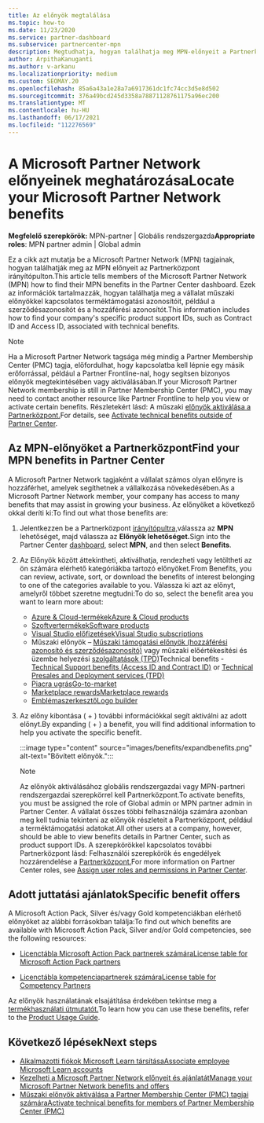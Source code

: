 ```yaml
---
title: Az előnyök megtalálása
ms.topic: how-to
ms.date: 11/23/2020
ms.service: partner-dashboard
ms.subservice: partnercenter-mpn
description: Megtudhatja, hogyan találhatja meg MPN-előnyeit a Partnerközpont irányítópultján. A műszaki előnyök hozzáférési azonosítójának és szerződésazonosítójának megkeresére vonatkozó információkat tartalmaz.
author: ArpithaKanuganti
ms.author: v-arkanu
ms.localizationpriority: medium
ms.custom: SEOMAY.20
ms.openlocfilehash: 85a6a43a1e28a7a6917361dc1fc74cc3d5e8d502
ms.sourcegitcommit: 376a49bcd245d3358a78871128761175a96ec200
ms.translationtype: MT
ms.contentlocale: hu-HU
ms.lasthandoff: 06/17/2021
ms.locfileid: "112276569"
---
```

# <a name="locate-your-microsoft-partner-network-benefits"></a><span data-ttu-id="a5481-104">A Microsoft Partner Network előnyeinek meghatározása</span><span class="sxs-lookup"><span data-stu-id="a5481-104">Locate your Microsoft Partner Network benefits</span></span> 

<span data-ttu-id="a5481-105">**Megfelelő szerepkörök:** MPN-partner | Globális rendszergazda</span><span class="sxs-lookup"><span data-stu-id="a5481-105">**Appropriate roles**: MPN partner admin | Global admin</span></span>

<span data-ttu-id="a5481-106">Ez a cikk azt mutatja be a Microsoft Partner Network (MPN) tagjainak, hogyan találhatják meg az MPN előnyeit az Partnerközpont irányítópulton.</span><span class="sxs-lookup"><span data-stu-id="a5481-106">This article tells members of the Microsoft Partner Network (MPN) how to find their MPN benefits in the Partner Center dashboard.</span></span> <span data-ttu-id="a5481-107">Ezek az információk tartalmazzák, hogyan találhatja meg a vállalat műszaki előnyökkel kapcsolatos terméktámogatási azonosítóit, például a szerződésazonosítót és a hozzáférési azonosítót.</span><span class="sxs-lookup"><span data-stu-id="a5481-107">This information includes how to find your company's specific product support IDs, such as Contract ID and Access ID, associated with technical benefits.</span></span>

>[!NOTE]
> <span data-ttu-id="a5481-108">Ha a Microsoft Partner Network tagsága még mindig a Partner Membership Center (PMC) tagja, előfordulhat, hogy kapcsolatba kell lépnie egy másik erőforrással, például a Partner Frontline-nal, hogy segítsen bizonyos előnyök megtekintésében vagy aktiválásában.</span><span class="sxs-lookup"><span data-stu-id="a5481-108">If your Microsoft Partner Network membership is still in Partner Membership Center (PMC), you may need to contact another resource like Partner Frontline to help you view or activate certain benefits.</span></span> <span data-ttu-id="a5481-109">Részletekért lásd: A műszaki [előnyök aktiválása a Partnerközpont.](partner-membership-center-tech-benefits-activate.md)</span><span class="sxs-lookup"><span data-stu-id="a5481-109">For details, see [Activate technical benefits outside of Partner Center](partner-membership-center-tech-benefits-activate.md).</span></span>

## <a name="find-your-mpn-benefits-in-partner-center"></a><span data-ttu-id="a5481-110">Az MPN-előnyöket a Partnerközpont</span><span class="sxs-lookup"><span data-stu-id="a5481-110">Find your MPN benefits in Partner Center</span></span>

<span data-ttu-id="a5481-111">A Microsoft Partner Network tagjaként a vállalat számos olyan előnyre is hozzáférhet, amelyek segíthetnek a vállalkozása növekedésében.</span><span class="sxs-lookup"><span data-stu-id="a5481-111">As a Microsoft Partner Network member, your company has access to many benefits that may assist in growing your business.</span></span> <span data-ttu-id="a5481-112">Az előnyöket a következő okkal deríti ki:</span><span class="sxs-lookup"><span data-stu-id="a5481-112">To find out what those benefits are:</span></span>

1. <span data-ttu-id="a5481-113">Jelentkezzen be a Partnerközpont [irányítópultra,](https://partner.microsoft.com/dashboard/home)válassza az **MPN** lehetőséget, majd válassza az **Előnyök lehetőséget.**</span><span class="sxs-lookup"><span data-stu-id="a5481-113">Sign into the Partner Center [dashboard](https://partner.microsoft.com/dashboard/home), select **MPN**, and then select **Benefits**.</span></span>

2. <span data-ttu-id="a5481-114">Az Előnyök között áttekintheti, aktiválhatja, rendezheti vagy letöltheti az ön számára elérhető kategóriákba tartozó előnyöket.</span><span class="sxs-lookup"><span data-stu-id="a5481-114">From Benefits, you can review, activate, sort, or download the benefits of interest belonging to one of the categories available to you.</span></span> <span data-ttu-id="a5481-115">Válassza ki azt az előnyt, amelyről többet szeretne megtudni:</span><span class="sxs-lookup"><span data-stu-id="a5481-115">To do so, select the benefit area you want to learn more about:</span></span>

   - [<span data-ttu-id="a5481-116">Azure & Cloud-termékek</span><span class="sxs-lookup"><span data-stu-id="a5481-116">Azure & Cloud products</span></span>](mpn-benefits-azure-cloud.md)
   - [<span data-ttu-id="a5481-117">Szoftvertermékek</span><span class="sxs-lookup"><span data-stu-id="a5481-117">Software products</span></span>](mpn-benefits-software.md)
   - [<span data-ttu-id="a5481-118">Visual Studio előfizetések</span><span class="sxs-lookup"><span data-stu-id="a5481-118">Visual Studio subscriptions</span></span>](mpn-benefits-visual-studio.md)
   - <span data-ttu-id="a5481-119">Műszaki előnyök – [Műszaki támogatási előnyök (hozzáférési azonosító és szerződésazonosító)](mpn-benefits-technical-support.md) vagy műszaki előértékesítési és üzembe helyezési [szolgáltatások (TPD)](technical-benefits.md)</span><span class="sxs-lookup"><span data-stu-id="a5481-119">Technical benefits - [Technical Support benefits (Access ID and Contract ID)](mpn-benefits-technical-support.md) or [Technical Presales and Deployment services (TPD)](technical-benefits.md)</span></span>
   - [<span data-ttu-id="a5481-120">Piacra ugrás</span><span class="sxs-lookup"><span data-stu-id="a5481-120">Go-to-market</span></span>](mpn-learn-about-go-to-market-benefits.md)
   - [<span data-ttu-id="a5481-121">Marketplace rewards</span><span class="sxs-lookup"><span data-stu-id="a5481-121">Marketplace rewards</span></span>](marketplace-rewards.md)
   - [<span data-ttu-id="a5481-122">Emblémaszerkesztő</span><span class="sxs-lookup"><span data-stu-id="a5481-122">Logo builder</span></span>](mpn-logo-builder.md)

3. <span data-ttu-id="a5481-123">Az előny kibontása ( + ) további információkkal segít aktiválni az adott előnyt.</span><span class="sxs-lookup"><span data-stu-id="a5481-123">By expanding ( + ) a benefit, you will find additional information to help you activate the specific benefit.</span></span>

   :::image type="content" source="images/benefits/expandbenefits.png" alt-text="Bővített előnyök.":::

   > [!NOTE]
   > <span data-ttu-id="a5481-125">Az előnyök aktiválásához globális rendszergazdai vagy MPN-partneri rendszergazdai szerepkörrel kell Partnerközpont.</span><span class="sxs-lookup"><span data-stu-id="a5481-125">To activate benefits, you must be assigned the role of Global admin or MPN partner admin in Partner Center.</span></span> <span data-ttu-id="a5481-126">A vállalat összes többi felhasználója számára azonban meg kell tudnia tekinteni az előnyök részleteit a Partnerközpont, például a terméktámogatási adatokat.</span><span class="sxs-lookup"><span data-stu-id="a5481-126">All other users at a company, however, should be able to view benefits details in Partner Center, such as product support IDs.</span></span> <span data-ttu-id="a5481-127">A szerepkörökkel kapcsolatos további Partnerközpont lásd: Felhasználói szerepkörök és engedélyek hozzárendelése a [Partnerközpont.](permissions-overview.md)</span><span class="sxs-lookup"><span data-stu-id="a5481-127">For more information on Partner Center roles, see [Assign user roles and permissions in Partner Center](permissions-overview.md).</span></span>

## <a name="specific-benefit-offers"></a><span data-ttu-id="a5481-128">Adott juttatási ajánlatok</span><span class="sxs-lookup"><span data-stu-id="a5481-128">Specific benefit offers</span></span>

<span data-ttu-id="a5481-129">A Microsoft Action Pack, Silver és/vagy Gold kompetenciákban elérhető előnyöket az alábbi forrásokban találja:</span><span class="sxs-lookup"><span data-stu-id="a5481-129">To find out which benefits are available with Microsoft Action Pack, Silver and/or Gold competencies, see the following resources:</span></span>

- [<span data-ttu-id="a5481-130">Licenctábla Microsoft Action Pack partnerek számára</span><span class="sxs-lookup"><span data-stu-id="a5481-130">License table for Microsoft Action Pack partners</span></span>](https://assetsprod.microsoft.com/en-us/microsoft-action-pack-license-table.pdf)

- [<span data-ttu-id="a5481-131">Licenctábla kompetenciapartnerek számára</span><span class="sxs-lookup"><span data-stu-id="a5481-131">License table for Competency Partners</span></span>](https://assetsprod.microsoft.com/mpn-maps-software-iur-competency-license-table.docx)

<span data-ttu-id="a5481-132">Az előnyök használatának elsajátítása érdekében tekintse meg a [termékhasználati útmutatót.](https://assets.microsoft.com/MPN-MAPS-Product-Usage-Guide.pdf)</span><span class="sxs-lookup"><span data-stu-id="a5481-132">To learn how you can use these benefits,  refer to the [Product Usage Guide](https://assets.microsoft.com/MPN-MAPS-Product-Usage-Guide.pdf).</span></span>

## <a name="next-steps"></a><span data-ttu-id="a5481-133">Következő lépések</span><span class="sxs-lookup"><span data-stu-id="a5481-133">Next steps</span></span>

- [<span data-ttu-id="a5481-134">Alkalmazotti fiókok Microsoft Learn társítása</span><span class="sxs-lookup"><span data-stu-id="a5481-134">Associate employee Microsoft Learn accounts</span></span>](ms-learn-associate.md)
- [<span data-ttu-id="a5481-135">Kezelheti a Microsoft Partner Network előnyeit és ajánlatát</span><span class="sxs-lookup"><span data-stu-id="a5481-135">Manage your Microsoft Partner Network benefits and offers</span></span>](manage-your-partner-network-benefits.md)
- [<span data-ttu-id="a5481-136">Műszaki előnyök aktiválása a Partner Membership Center (PMC) tagjai számára</span><span class="sxs-lookup"><span data-stu-id="a5481-136">Activate technical benefits for members of Partner Membership Center (PMC)</span></span>](partner-membership-center-tech-benefits-activate.md)
